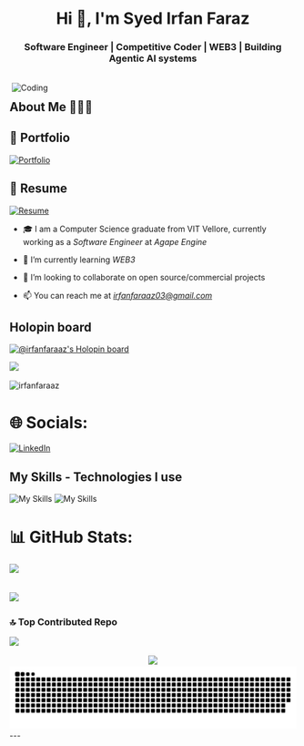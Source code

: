 <!--


Here are some ideas to get you started:

- 🔭 I’m currently working on ...
- 🌱 I’m currently learning ...
- 👯 I’m looking to collaborate on ...
- 🤔 I’m looking for help with ...
- 💬 Ask me about ...
- 📫 How to reach me: ...
- 😄 Pronouns: ...
- ⚡ Fun fact: ...
-->

<h1 align="center">Hi 👋, I'm Syed Irfan Faraz</h1>
<h3 align="center">Software Engineer | Competitive Coder | WEB3 | Building Agentic AI systems</h3>
<br>
<img align="right" alt="Coding" width="500" src="https://appsmaventech.com/images/blog/The-Evolution-Of-Web-Development-Via-Machine-Learning.jpg">

## About Me 👨🏻‍💻


## 🚀 Portfolio 
[![Portfolio](https://img.shields.io/badge/%20🚀Portfolio-123456?style=for-the-badge)](https://syed-irfan-faraaz.vercel.app)

## 💼 Resume 

[![Resume](https://img.shields.io/badge/%20Resume-8A2BE2?style=for-the-badge&logo=Google%20Drive&logoColor=cyan)](https://drive.google.com/file/d/19ab--QRTIWZywbK-OXmROhDMZ_OpmZm6/view?usp=sharing)

- 🎓 I am a Computer Science graduate from VIT Vellore, currently working as a *Software Engineer* at *Agape Engine*

- 🌱 I’m currently learning *WEB3*
  
- 👯 I’m looking to collaborate on open source/commercial projects


- 📫 You can reach me at *irfanfaraaz03@gmail.com*
</div>

## Holopin board

[![@irfanfaraaz's Holopin board](https://holopin.me/irfanfaraaz)](https://holopin.io/@irfanfaraaz)

  <img src="https://user-images.githubusercontent.com/73097560/115834477-dbab4500-a447-11eb-908a-139a6edaec5c.gif"><br>

<p align="left"> <img src="https://komarev.com/ghpvc/?username=irfanfaraaz&label=Profile%20views&color=0e75b6&style=flat" alt="irfanfaraaz" /> </p>


# 🌐 Socials:

[![LinkedIn](https://img.shields.io/badge/LinkedIn-%230077B5.svg?logo=linkedin&logoColor=white)](https://www.linkedin.com/in/syed-irfan-faraz-b95b34227/)

## My Skills - Technologies I use
![My Skills](https://skillicons.dev/icons?i=js,ts,react,next,redux,tailwind,materialui,nodejs,expressjs,mongodb,git,github,vercel,python,graphql)
![My Skills](https://skillicons.dev/icons?i=html,css,supabase,postman,firebase,heroku,mysql,bootstrap,vscode,bash,redis,figma,threejs,linux,tensorflow)

# 📊 GitHub Stats:


<img  src="https://github-stats-lemon.vercel.app/api?username=irfanfaraaz&show_icons=true&theme=tokyonight"  ><br/><br/>

![](https://github-readme-streak-stats.herokuapp.com/?user=irfanfaraaz&theme=tokyonight&hide_border=false)<br/>

### 🔝 Top Contributed Repo
![](https://github-contributor-stats.vercel.app/api?username=irfanfaraaz&limit=7&theme=tokyonight&combine_all_yearly_contributions=true)
<div align="center">
<img  src="https://github-readme-activity-graph.vercel.app/graph?username=irfanfaraaz&bg_color=0d1117&color=58c6e5&line=58c6e5&point=ffffff&area=true&"/>



</div>
<div align="center">
  <a href="https://1999azzar.github.io/1999AZZAR/">
  <img  src="https://github.com/1999AZZAR/1999AZZAR/blob/main/resources/img/grid-snake.svg"
       alt="" /></a>
</div>
---
